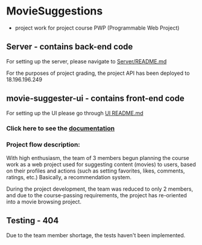# MovieSuggestions
- project work for project course PWP (Programmable Web Project)

## Server - contains back-end code
For setting up the server, please navigate to [Server/README.md](https://github.com/mayonez89/MovieSuggestions/blob/main/Server/README.md)

For the purposes of project grading, the project API has been deployed to 18.196.196.249
## movie-suggester-ui - contains front-end code
For setting up the UI please go through [UI README.md](https://github.com/mayonez89/MovieSuggestions/blob/main/movie-suggester-ui/README.md)

### Click here to see the <a href="http://18.196.196.249/api/documentation" target="_blank">documentation</a>

### Project flow description:
With high enthusiasm, the team of 3 members begun planning the course work as a web project used for suggesting
content (movies) to users, based on their profiles and actions (such as setting favorites, likes, comments, ratings, etc.)
Basically, a recommendation system.

During the project development, the team was reduced to only 2 members, and due to 
the course-passing requirements, the project has re-oriented into a movie browsing project.

## Testing - 404
Due to the team member shortage, the tests haven't been implemented.